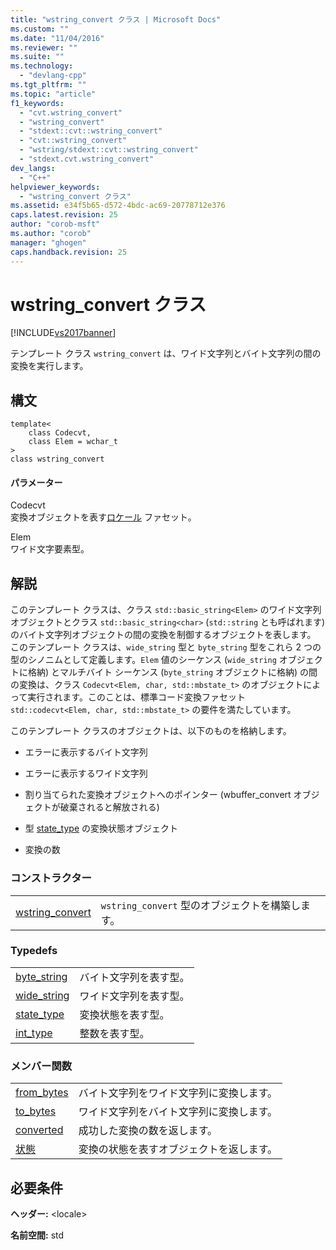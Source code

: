 ```yaml
---
title: "wstring_convert クラス | Microsoft Docs"
ms.custom: ""
ms.date: "11/04/2016"
ms.reviewer: ""
ms.suite: ""
ms.technology: 
  - "devlang-cpp"
ms.tgt_pltfrm: ""
ms.topic: "article"
f1_keywords: 
  - "cvt.wstring_convert"
  - "wstring_convert"
  - "stdext::cvt::wstring_convert"
  - "cvt::wstring_convert"
  - "wstring/stdext::cvt::wstring_convert"
  - "stdext.cvt.wstring_convert"
dev_langs: 
  - "C++"
helpviewer_keywords: 
  - "wstring_convert クラス"
ms.assetid: e34f5b65-d572-4bdc-ac69-20778712e376
caps.latest.revision: 25
author: "corob-msft"
ms.author: "corob"
manager: "ghogen"
caps.handback.revision: 25
---
```

# wstring_convert クラス
[!INCLUDE[vs2017banner](../assembler/inline/includes/vs2017banner.md)]

テンプレート クラス `wstring_convert` は、ワイド文字列とバイト文字列の間の変換を実行します。  
  
## 構文  
  
```  
template<  
    class Codecvt,  
    class Elem = wchar_t  
>  
class wstring_convert  
```  
  
#### パラメーター  
 Codecvt  
 変換オブジェクトを表す[ロケール](../standard-library/locale-class.md) ファセット。  
  
 Elem  
 ワイド文字要素型。  
  
## 解説  
 このテンプレート クラスは、クラス `std::basic_string<Elem>` のワイド文字列オブジェクトとクラス `std::basic_string<char>` \(`std::string` とも呼ばれます\) のバイト文字列オブジェクトの間の変換を制御するオブジェクトを表します。 このテンプレート クラスは、`wide_string` 型と `byte_string` 型をこれら 2 つの型のシノニムとして定義します。`Elem` 値のシーケンス \(`wide_string` オブジェクトに格納\) とマルチバイト シーケンス \(`byte_string` オブジェクトに格納\) の間の変換は、クラス `Codecvt<Elem, char, std::mbstate_t>` のオブジェクトによって実行されます。このことは、標準コード変換ファセット `std::codecvt<Elem, char, std::mbstate_t>` の要件を満たしています。  
  
 このテンプレート クラスのオブジェクトは、以下のものを格納します。  
  
-   エラーに表示するバイト文字列  
  
-   エラーに表示するワイド文字列  
  
-   割り当てられた変換オブジェクトへのポインター \(wbuffer\_convert オブジェクトが破棄されると解放される\)  
  
-   型 [state\_type](../Topic/wstring_convert::state_type.md) の変換状態オブジェクト  
  
-   変換の数  
  
### コンストラクター  
  
|||  
|-|-|  
|[wstring\_convert](../Topic/wstring_convert::wstring_convert.md)|`wstring_convert` 型のオブジェクトを構築します。|  
  
### Typedefs  
  
|||  
|-|-|  
|[byte\_string](../Topic/wstring_convert::byte_string.md)|バイト文字列を表す型。|  
|[wide\_string](../Topic/wstring_convert::wide_string.md)|ワイド文字列を表す型。|  
|[state\_type](../Topic/wstring_convert::state_type.md)|変換状態を表す型。|  
|[int\_type](../Topic/wstring_convert::int_type.md)|整数を表す型。|  
  
### メンバー関数  
  
|||  
|-|-|  
|[from\_bytes](../Topic/wstring_convert::from_bytes.md)|バイト文字列をワイド文字列に変換します。|  
|[to\_bytes](../Topic/wstring_convert::to_bytes.md)|ワイド文字列をバイト文字列に変換します。|  
|[converted](../Topic/wstring_convert::converted.md)|成功した変換の数を返します。|  
|[状態](../Topic/wstring_convert::state.md)|変換の状態を表すオブジェクトを返します。|  
  
## 必要条件  
 **ヘッダー:** \<locale\>  
  
 **名前空間:** std